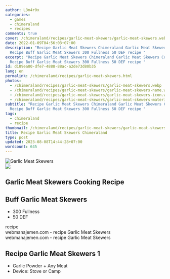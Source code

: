 ```yaml
---
author: L3n4r0x
categories:
  - games
  - chimeraland
  - recipes
comments: true
cover: /chimeraland/recipes/garlic-meat-skewers/garlic-meat-skewers.webp
date: 2022-01-09T04:56:03+07:00
description: "Recipe Garlic Meat Skewers Chimeraland Garlic Meat Skewers Cooking
  Recipe Buff Garlic Meat Skewers 300 Fullness 50 DEF recipe "
excerpt: "Recipe Garlic Meat Skewers Chimeraland Garlic Meat Skewers Cooking
  Recipe Buff Garlic Meat Skewers 300 Fullness 50 DEF recipe "
id: d109ea00-dfe7-4888-88ac-a2de73d80b35
lang: en
permalink: /chimeraland/recipes/garlic-meat-skewers.html
photos:
  - /chimeraland/recipes/garlic-meat-skewers/garlic-meat-skewers.webp
  - /chimeraland/recipes/garlic-meat-skewers/garlic-meat-skewers-name.webp
  - /chimeraland/recipes/garlic-meat-skewers/garlic-meat-skewers-icon.webp
  - /chimeraland/recipes/garlic-meat-skewers/garlic-meat-skewers-material.webp
subtitle: "Recipe Garlic Meat Skewers Chimeraland Garlic Meat Skewers Cooking
  Recipe Buff Garlic Meat Skewers 300 Fullness 50 DEF recipe "
tags:
  - chimeraland
  - recipe
thumbnail: /chimeraland/recipes/garlic-meat-skewers/garlic-meat-skewers.webp
title: Recipe Garlic Meat Skewers Chimeraland
type: post
updated: 2023-08-08T14:44:28+07:00
wordcount: 645
---
```


<link
  rel="stylesheet"
  href="https://rawcdn.githack.com/dimaslanjaka/Web-Manajemen/870a349/css/bootstrap-5-3-0-alpha3-wrapper.css"
/>
<section id="bootstrap-wrapper">
  <div data-bs-theme="dark">
    <div class="card mb-2">
      <div class="card-body">
        <div class="row g-0">
          <div class="col-sm-4 position-relative mb-2">
            <img
              src="https://www.webmanajemen.com/chimeraland/recipes/garlic-meat-skewers/garlic-meat-skewers-material.webp"
              class="card-img fit-cover w-100 h-100"
              alt="Garlic Meat Skewers"
              data-fancybox="true"
            />
          </div>
          <div class="col-sm-8 mb-2">
            <div class="card-body">
              <div class="d-flex flex-row align-items-center mb-3">
                <img
                  class="d-inline-block me-2"
                  src="https://www.webmanajemen.com/chimeraland/recipes/garlic-meat-skewers/garlic-meat-skewers-icon.webp"
                  width="auto"
                  height="auto"
                  style="vertical-align: middle"
                />
                <h2 class="fs-5">Garlic Meat Skewers Cooking Recipe</h2>
              </div>
              <h2 class="card-title fs-5">Buff Garlic Meat Skewers</h2>
              <div class="card-text">
                <ul>
                  <li>300 Fullness</li>
                  <li>50 DEF</li>
                </ul>
              </div>
              <span class="badge rounded-pill">recipe</span>
            </div>
            <div class="card-footer text-end text-muted mt-auto">
              webmanajemen.com - recipe Garlic Meat Skewers
            </div>
          </div>
        </div>
      </div>
      <div class="card-footer text-end text-muted">
        webmanajemen.com - recipe Garlic Meat Skewers
      </div>
    </div>
    <div class="row mb-2">
      <div class="col-12 col-lg-6 recipe-item mb-2">
        <div class="card">
          <div class="card-body">
            <h2 class="card-title fs-5">Recipe Garlic Meat Skewers 1</h2>
            <div class="card-text">
              <ul>
                <li>Garlic Powder<span> + </span>Any Meat</li>
                <li>Device: Stove or Camp</li>
              </ul>
            </div>
          </div>
        </div>
      </div>
    </div>
  </div>
</section>